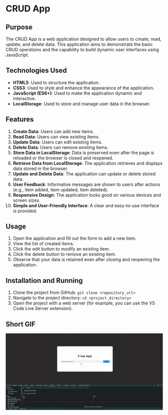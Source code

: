 
# CRUD App

## Purpose
The CRUD App is a web application designed to allow users to create, read, update, and delete data. This application aims to demonstrate the basic CRUD operations and the capability to build dynamic user interfaces using JavaScript.

## Technologies Used
- **HTML5**: Used to structure the application.
- **CSS3**: Used to style and enhance the appearance of the application.
- **JavaScript (ES6+)**: Used to make the application dynamic and interactive.
- **LocalStorage**: Used to store and manage user data in the browser.

## Features
1. **Create Data**: Users can add new items.
2. **Read Data**: Users can view existing items.
3. **Update Data**: Users can edit existing items.
4. **Delete Data**: Users can remove existing items.
5. **Store Data in LocalStorage**: Data is preserved even after the page is reloaded or the browser is closed and reopened.
6. **Retrieve Data from LocalStorage**: The application retrieves and displays data stored in the browser.
7. **Update and Delete Data**: The application can update or delete stored data.
8. **User Feedback**: Informative messages are shown to users after actions (e.g., item added, item updated, item deleted).
9. **Responsive Design**: The application looks good on various devices and screen sizes.
10. **Simple and User-Friendly Interface**: A clear and easy-to-use interface is provided.

## Usage
1. Open the application and fill out the form to add a new item.
2. View the list of created items.
3. Click the edit button to modify an existing item.
4. Click the delete button to remove an existing item.
5. Observe that your data is retained even after closing and reopening the application.

## Installation and Running 
1. Clone the project from GitHub: `git clone <repository_url>` 
2. Navigate to the project directory: `cd <project_directory>` 
3. Open the project with a web server (for example, you can use the VS Code Live Server extension).

## Short GIF 
![Demo](EkranKaydi.gif)